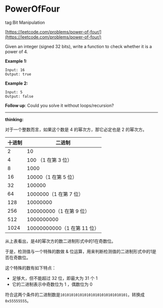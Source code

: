 # PowerOfFour #

tag:Bit Manipulation

[https://leetcode.com/problems/power-of-four/](https://leetcode.com/problems/power-of-four/)

Given an integer (signed 32 bits), write a function to check whether it is a power of 4.

**Example 1:**

	Input: 16
	Output: true

**Example 2:**

	Input: 5
	Output: false

**Follow up**: Could you solve it without loops/recursion?

---

**thinking:**

对于一个整数而言，如果这个数是 4 的幂次方，那它必定也是 2 的幂次方。


十进制|二进制
---|---
2|10
4|100 （1 在第 3 位）
8|1000
16|10000（1 在第 5 位）
32|100000
64|1000000（1 在第 7 位）
128|10000000
256|100000000（1 在第 9 位）
512|1000000000
1024|10000000000（1 在第 11 位）

从上表看出，是4的幂次方的数二进制形式中的1在奇数位。

于是，检测值与一个特殊的数做 & 位运算，用来判断检测值的二进制形式中的1是否在奇数位。

这个特殊的数有如下特点：

- 足够大，但不能超过 32 位，即最大为 31 个 1 
- 它的二进制表示中奇数位为 1 ，偶数位为 0

符合这两个条件的二进制数是`1010101010101010101010101010101`，转换成`0x55555555`。

